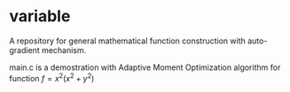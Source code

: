 # variable
A repository for general mathematical function construction with auto-gradient mechanism.

main.c is a demostration with Adaptive Moment Optimization algorithm for function $f = x^2(x^2 + y^2)$
